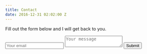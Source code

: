 ```yaml
---
title: Contact
date: 2016-12-31 02:02:00 Z
---
```




<p>Fill out the form below and I will get back to you.</p>
<div class="form-style-2">
<form method="POST" action="http://formspree.io/Cuillin95@gmail.com">
  <input class="input-field" type="email" name="email" placeholder="Your email">
  <input class="input-field" type="hidden" name="_subject" value="Afterthoughts Submission" />
  <textarea class="textarea-field" name="message" placeholder="Your message"></textarea>

<input type="submit" value="Submit" />
</form>
</div>